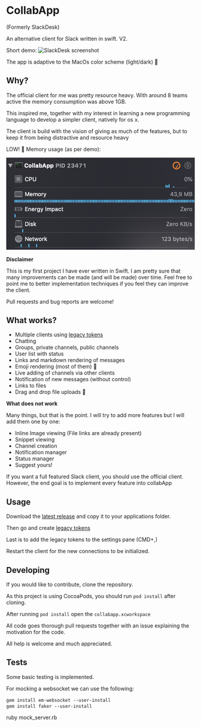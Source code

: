 # CollabApp
(Formerly SlackDesk)

An alternative client for Slack written in swift. V2.

Short demo:
![SlackDesk screenshot](Resources/collabapp.gif "SlackDesk demo")

The app is adaptive to the MacOs color scheme (light/dark) 💪

## Why?

The official client for me was pretty resource heavy. With around 8 teams active
the memory consumption was above 1GB.

This inspired me, together with my interest in learning a new programming
language to develop a simpler client, natively for os x.

The client is build with the vision of giving as much of the features, but to
keep it from being distractive and resource heavy

LOW! 🙏 Memory usage (as per demo):

![SlackDesk memory screenshot](Resources/usage.png "SlackDesk resource screenshot")

__Disclaimer__

This is my first project I have ever written in Swift. I am pretty sure that many
improvements can be made (and will be made) over time. Feel free to point me to
better implementation techniques if you feel they can improve the client.

Pull requests and bug reports are welcome!

## What works?

- Multiple clients using [legacy tokens](https://api.slack.com/custom-integrations/legacy-tokens)
- Chatting
- Groups, private channels, public channels
- User list with status
- Links and markdown rendering of messages
- Emoji rendering (most of them) 💪
- Live adding of channels via other clients
- Notification of new messages (without control)
- Links to files
- Drag and drop file uploads 🤳

__What does not work__

Many things, but that is the point. I will try to add more features but I will
add them one by one:

- Inline Image viewing (File links are already present)
- Snippet viewing
- Channel creation
- Notification manager
- Status manager
- Suggest yours!

If you want a full featured Slack client, you should use the official client.
However, the end goal is to implement every feature into collabApp

## Usage

Download the [latest release](https://github.com/haringsrob/SlackDesk/raw/master/SlackDesk.zip) and copy it to your applications
folder.

Then go and create [legacy tokens](https://api.slack.com/custom-integrations/legacy-tokens)

Last is to add the legacy tokens to the settings pane (CMD+,)

Restart the client for the new connections to be initialized.

## Developing

If you would like to contribute, clone the repository.

As this project is using CocoaPods, you should run `pod install` after cloning.

After running `pod install` open the `collabapp.xcworkspace`

All code goes thorough pull requests together with an issue explaining the
motivation for the code.

All help is welcome and much appreciated.

## Tests

Some basic testing is implemented.

For mocking a websocket we can use the following:

```
gem install em-websocket --user-install
gem install faker --user-install
```

ruby mock_server.rb
